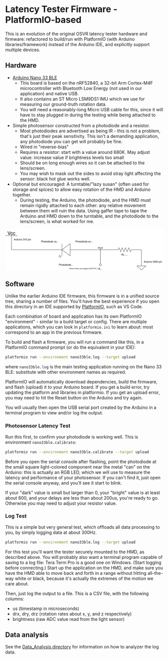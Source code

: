 # Latency Tester Firmware - PlatformIO-based

<!--
Copyright 2021, Collabora, Ltd.
SPDX-License-Identifier: BSL-1.0
-->

This is an evolution of the original OSVR latency tester hardware and firmware:
refactored to build/run with PlatformIO (with Arduino libraries/framework)
instead of the Arduino IDE, and explicitly support multiple devices.

## Hardware

- [Arduino Nano 33 BLE](https://www.arduino.cc/en/Guide/NANO33BLE)
  - This board is based on the nRF52840, a 32-bit Arm Cortex-M4F microcontroller
    with Bluetooth Low Energy (not used in our application) and native USB.
  - It also contains an ST Micro LSM9DS1 IMU which we use for measuring our
    ground-truth rotation data.
  - You will need a reasonably-long Micro USB cable for this, since it will have
    to stay plugged in during the testing while being attached to the HMD.
- Simple photosensor constructed from a photodiode and a resistor.
  - Most photodiodes are advertised as being IR - this is not a problem, that's
    just their peak sensitivity. This isn't a demanding application, any
    photodiode you can get will probably be fine.
  - Wired in "reverse-bias"
  - Requires a resistor: start with a value around 680K. May adjust value:
    increase value if brightness levels too small
  - Should be on long enough wires so it can be attached to the lens/screen.
  - You may wish to mask out the sides to avoid stray light affecting the
    sensor: black hot glue works well.
- Optional but encouraged: A turntable/"lazy susan" (often used for storage and
  spices) to allow easy rotation of the HMD and Arduino together.
  - During testing, the Arduino, the photodiode, and the HMD must remain rigidly
    attached to each other: any relative movement between them will ruin the
    data. Using gaffer tape to tape the Arduino and HMD down to the turntable,
    and the photodiode to the lens/screen, is what worked for me.

![Schematic showing reverse-biased photodiode with 680K load resistor to ground and Arduino pin A0 connected between the photodiode and resistor](schematic.svg)

## Software

Unlike the earlier Arduino IDE firmware, this firmware is in a unified source
tree, sharing a number of files. You'll have the best experience if you open
this directory in an IDE supported by [PlatformIO](https://platformio.org/),
such as VS Code.

Each combination of board and application has its own PlatformIO "environment" -
similar to a build target or config. There are multiple applications, which you
can look in `platformio.ini` to learn about: most correspond to an app in the
previous firmware.

To build and flash a firmware, you will run a command like this, in a PlatformIO
command prompt (or do the equivalent in your IDE):

```sh
platformio run --environment nano33ble.log --target upload
```

where `nano33ble.log` is the main testing application running on the Nano 33
BLE: substitute with other environment names as required.

PlatformIO will automatically download dependencies, build the firmware, and
flash (upload) it to your Arduino board. If you get a build error, try updating
the platform and libraries in platformio. If you get an upload error, you may
need to hit the Reset button on the Arduino and try again.

You will usually then open the USB serial port created by the Arduino in a
terminal program to view and/or log the output.

### Photosensor Latency Test

Run this first, to confirm your photodiode is working well. This is environment
`nano33ble.calibrate`:

```sh
platformio run --environment nano33ble.calibrate --target upload
```

Before you open the serial console after flashing, point the photodiode
at the small square light-colored component near the metal "can" on the Arduino:
this is actually an RGB LED, which we will use to measure the latency and
performance of your photosensor. If you can't find it, just open the serial
console anyway, and you'll see it start to blink.

If your "dark" value is small but larger than 0, your "bright" value is at least
about 800, and your delays are less than about 200us, you're ready to go.
Otherwise you may need to adjust your resistor value.

### Log Test

This is a simple but very general test, which offloads all data processing to
you, by simply logging data at about 300Hz.

```sh
platformio run --environment nano33ble.log --target upload
```

For this test you'll want the tester securely mounted to the HMD, as described
above. You will probably also want a terminal program capable of saving to a log
file: Tera Term Pro is a good one on Windows. (Start logging before connecting.)
Start up the application on the HMD, and make sure you have the HMD able to move
back and forth in a range without hitting all-the-way white or black, because
it's actually the extremes of the motion we care about.

Then, just log the output to a file. This is a CSV file, with the following columns:

- us (timestamp in microseconds)
- drx, dry, drz (rotation rates about x, y, and z respectively)
- brightness (raw ADC value read from the light sensor)

## Data analysis

See the [Data_Analysis directory](../../Data_Analysis) for information on how to
analyzer the log data.
